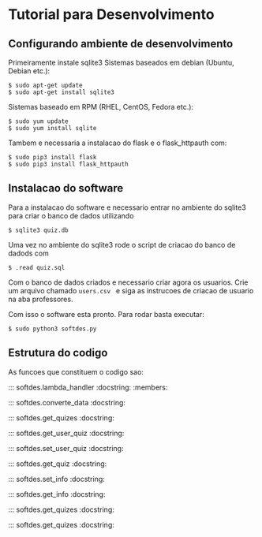 # Tutorial para Desenvolvimento

## Configurando ambiente de desenvolvimento

Primeiramente instale sqlite3 
Sistemas baseados em debian (Ubuntu, Debian etc.):   

    $ sudo apt-get update
    $ sudo apt-get install sqlite3

Sistemas baseado em RPM (RHEL, CentOS, Fedora etc.):

    $ sudo yum update
    $ sudo yum install sqlite

Tambem e necessaria a instalacao do flask e o flask_httpauth com:

    $ sudo pip3 install flask
    $ sudo pip3 install flask_httpauth


## Instalacao do software

Para a instalacao do software e necessario entrar no ambiente do sqlite3 para criar o banco de dados utilizando

    $ sqlite3 quiz.db

Uma vez no ambiente do sqlite3 rode o script de criacao do banco de dadods com 

    $ .read quiz.sql

Com o banco de dados criados e necessario criar agora os usuarios. Crie um arquivo chamado  ```users.csv ```  e siga as instrucoes de criacao de usuario na aba professores.

Com isso o software esta pronto. Para rodar basta executar:

    $ sudo python3 softdes.py


## Estrutura do codigo

As funcoes que constituem o codigo sao:

::: softdes.lambda_handler
    :docstring:
    :members:

::: softdes.converte_data
    :docstring:

::: softdes.get_quizes
    :docstring:


::: softdes.get_user_quiz
    :docstring:


::: softdes.set_user_quiz
    :docstring:


::: softdes.get_quiz
    :docstring:


::: softdes.set_info
    :docstring:


::: softdes.get_info
    :docstring:


::: softdes.get_quizes
    :docstring:

::: softdes.get_quizes
    :docstring:







